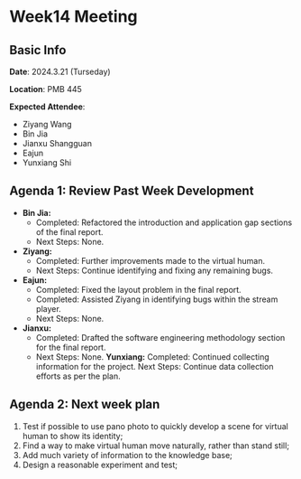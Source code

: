# Week14 Meeting
## Basic Info
**Date**: 2024.3.21 (Turseday)

**Location**: PMB 445

**Expected Attendee**: 
- Ziyang Wang
- Bin Jia 
- Jianxu Shangguan
- Eajun 
- Yunxiang Shi 

## Agenda 1: Review Past Week Development

- **Bin Jia:**
    - Completed: Refactored the introduction and application gap sections of the final report.
    - Next Steps: None.
- **Ziyang:**
    - Completed: Further improvements made to the virtual human.
    - Next Steps: Continue identifying and fixing any remaining bugs.
- **Eajun:**
    - Completed: Fixed the layout problem in the final report.
    - Completed: Assisted Ziyang in identifying bugs within the stream player.
    - Next Steps: None.
- **Jianxu:**
    - Completed: Drafted the software engineering methodology section for the final report.
    - Next Steps: None.
**Yunxiang:**
    Completed: Continued collecting information for the project.
    Next Steps: Continue data collection efforts as per the plan.


## Agenda 2: Next week plan
1. Test if possible to use pano photo to quickly develop a scene for virtual human to show its identity;
2. Find a way to make virtual human move naturally, rather than stand still;
3. Add much variety of information to the knowledge base;
4. Design a reasonable experiment and test;
